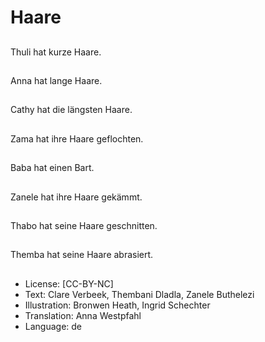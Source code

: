 # Haare

##
Thuli hat kurze Haare.

##
Anna hat lange Haare.

##
Cathy hat die längsten Haare.

##
Zama hat ihre Haare geflochten.

##
Baba hat einen Bart.

##
Zanele hat ihre Haare gekämmt.

##
Thabo hat seine Haare geschnitten.

##
Themba hat seine Haare abrasiert.

##
* License: [CC-BY-NC]
* Text: Clare Verbeek, Thembani Dladla, Zanele Buthelezi
* Illustration: Bronwen Heath, Ingrid Schechter
* Translation: Anna Westpfahl
* Language: de
